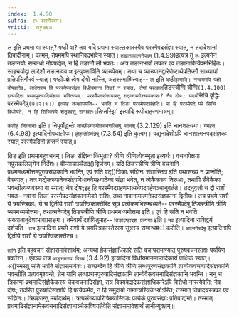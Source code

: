 ```yaml
---
index:  1.4.98
sutra:  लः परस्मैपदम्।
vritti:  nyasa
---
```


ल इति प्रथमा वा स्यात्? षष्ठी वा? तत्र यदि प्रथमा स्याल्लकारस्यैव परस्मैपदसंज्ञा स्यात्, न तदादेशानां तिबादीनाम्। कामम्, तेषममपि स्थानिवद्भावेन स्यात्। `तङानावात्मनेपदम्` (1.4.99)इत्यत्र तु `लः` इत्यनेन तङानयोः सम्बन्धो नोपपद्येत, न हि तङानौ लौ भवतः। अत्र तङानभावो लकार एव तङानावित्येवमभिहितः। साहचर्याद्वा लादेशौ तङानावव `ल` इत्युक्ताविति व्याख्येयम्। तथा च व्याख्यानद्वारेणेष्टार्थप्रतिप्त्तौ साध्यायां प्रतिपत्तिगौरवं स्यात्। षष्ठीपक्षे त्वेष दोषो नास्ति, अतस्तमाश्रित्याह-- `लः` इति षष्ठी` इत्यादि। नन्वयमपि पक्षो दोषवानेव, लादेशस्य हि परस्मैपदसंज्ञा विधीयमाना तिङां न स्यात्, तेषां परत्वात् `तिङस्त्रीणि त्रीणि` (1.4.100) इत्यादिना प्रथमपुरुषादिसंज्ञया भवितव्यम्। परस्मैपदसंज्ञायास्तु शतृक्वस्वोश्चावकासः? नैष दोषः; यदयं `सिचि वृद्धिः परस्मैपदेषु` (७।२।१।) इत्याह तज्ज्ञापयति-- भवति च तिङां परस्मेपदसंज्ञेति। स हि परस्मैपदे परे सिचि विधीयते, न हि सिज्विषये शतृक्वसू सम्भवतः। `तिप्तस्झि` इत्यादि रूपोदाहरणमात्रम्॥

`कतीह निघ्नानाः` इति। निपूर्वोद्धन्तेः `ताच्छील्यवयोवचनशक्तिषु चानश्` (3.2.129) इति चानश्प्रत्ययः। `गमहन` (6.4.98) इत्यादिनोपधालोपः। `होहन्तेर्ञ्णिन्नेषु` (7.3.54) इति कुत्वम्। यद्यनादेशोऽपि चानशात्मनपदसंज्ञकः स्यात् परस्मैपदिनो हन्तर्न स्यात्॥

तिङ इति प्रथमाबहुवचनम्। तिङः संज्ञिनः किंभुताः? त्रीणि त्रीणित्येवम्भूता इत्यर्थः। वचनापेक्षया नपुंसकलिङ्गेन निर्देशः। वीप्सायाञ्चैतद्()द्विर्जनम्। यदि तिङस्त्रीणि त्रीणि वचनानि प्रथममध्यमोत्तमपुरुषसंज्ञकानि भवन्ति, एवं सति षट्()त्रिकाः संज्ञिनः संज्ञास्तित्र इति यथासंख्यं न प्राप्नोति; वैषम्यात्। तत्र यद्येकस्यानेकसंज्ञाविधानवैयथ्र्यादेका संज्ञा भवेत्, न त्वेकैकस्य तिरुआः, तथापि सैवैकैका भवन्तीत्यव्यवस्था वा स्यात्; नैष दोषः;इह हि परस्मैपदग्रहणमात्मनेपदगर्हणञ्चानुवर्तते। तदनुवृत्तौ च द्वौ राशी भवतः- नवानां तिङां परस्मैपदसंज्ञकानामेको राशिः, तथा नावानामात्मनेपदसंज्ञकानां द्वितीयः। तत्र प्रथमे राशौ ये त्रयस्त्रिकाः, ये च द्वितीये राशौ त्रयस्त्रिकास्तैरिदं सूत्रं प्रत्येकमभिसम्बध्यते-- परस्मैपदेषु तिङस्त्रीणि त्रीणि प्थममध्यमोत्तमाः, तथात्मनेपदेषु तिङस्त्रीणि त्रीणि प्रथममध्यमोत्तमा इति। एवं हि सति न भवति संख्यातानुदेशाभावप्रसङ्गः। तमेवार्थं दर्शयितुमाह-- `तिङोऽष्टादश प्रत्ययाः` इति। `नव` इत्यादिना राशिद्वयं दर्शयति। `तत्र` इत्यादिना प्रथमे राशौ ये त्रयस्त्रिकास्तैरस्य सूत्रस्य सम्बन्ध#ं करोति। `आत्मनेपदेषु` इत्यादिनापि द्वितीये राशौ ये त्रयस्त्रिकास्तैश्च॥

`तानि` इति बहुवचनं संज्ञासमावेशार्थम्; अन्यथा ह्रेकसंज्ञाधिकारे सति वचन्परामाण्यात् पुरुषवचनसंज्ञाः पर्यायेण प्रवर्तेरन्। एवञ्च तत्र `आडुत्तमस्य पिच्च` (3.4.92) इत्यादिना विधीयमानमाडादिकार्यं पाक्षिकं स्यात्। अ()स्मस्तु सति भवति संज्ञासमावेशः। तच्छब्देन हि त्रीणि त्रीणि लब्धपुरुषसंज्ञकानि तान्येकवचनादिसंज्ञकानि भवन्तीति प्रत्यवमृश्यन्ते, तेन यानि लब्धप्रथमपुरुषादिसंज्ञकानि तान्येवैकवचनादिसंज्ञकानि भवन्ति। ननु च त्रिकाणां प्रथमादिसंज्ञैकैकस्य चैकवचनादिसंज्ञा, तत्र विषयबेदादेकसंज्ञाधिकारेऽपि विरोधो नास्त्येवेति; नैष दोषः; तदस्ति पुरुषादिसंज्ञापि हि प्रत्येकमेव, न हि समुदायो नामान्यस्त्रिकेभ्योऽस्ति; तस्मात् तिबादयस्त्रका एव संज्ञिनः। त्रिग्रहणन्तु मर्यादार्थम्। त्रत्वसंख्यापरिच्छिन्नास्तिङः प्रत्येकं पुरुषसंज्ञाः प्रतिपाद्यन्ते। तस्मात् प्रथमादिसंज्ञानामेकवचनादिसंज्ञानाञ्चैकविषयतैवेति संज्ञासमावेशार्थं तानीत्युक्तम्॥
